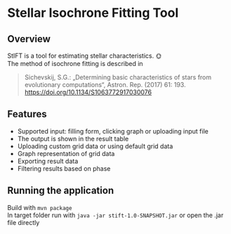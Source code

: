 # Stellar Isochrone Fitting Tool

## Overview
StIFT is a tool for estimating stellar characteristics. :sun_with_face:<br />
The method of isochrone fitting is described in
> Sichevskij, S.G.: „Determining basic characteristics of stars from evolutionary computations“, Astron. Rep. (2017) 61: 193. https://doi.org/10.1134/S1063772917030076

## Features
- Supported input: filling form, clicking graph or uploading input file
- The output is shown in the result table
- Uploading custom grid data or using default grid data
- Graph representation of grid data
- Exporting result data
- Filtering results based on phase

## Running the application
Build with `mvn package`<br />
In target folder run with `java -jar stift-1.0-SNAPSHOT.jar` or open the .jar file directly
